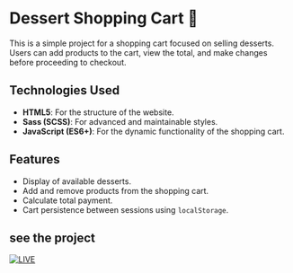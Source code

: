 # Dessert Shopping Cart 🍰

This is a simple project for a shopping cart focused on selling desserts. Users can add products to the cart, view the total, and make changes before proceeding to checkout.

## Technologies Used

- **HTML5**: For the structure of the website.
- **Sass (SCSS)**: For advanced and maintainable styles.
- **JavaScript (ES6+)**: For the dynamic functionality of the shopping cart.

## Features

- Display of available desserts.
- Add and remove products from the shopping cart.
- Calculate total payment.
- Cart persistence between sessions using `localStorage`.

## see the project

[![LIVE](https://img.shields.io/badge/See%20in%20Live-0078D4?style=for-the-badge)](https://louis17782.github.io/shopping-cart/)